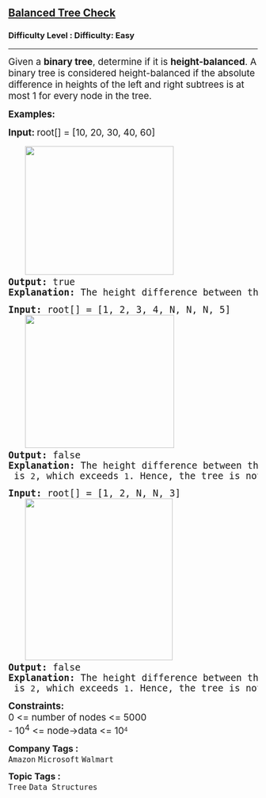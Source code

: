 <h2><a href="https://www.geeksforgeeks.org/problems/check-for-balanced-tree/1?itm_source=geeksforgeeks&itm_medium=article&itm_campaign=practice_card">Balanced Tree Check</a></h2><h3>Difficulty Level : Difficulty: Easy</h3><hr><div class="problems_problem_content__Xm_eO"><p><span style="font-size: 14pt;">Given a <strong>binary tree</strong>, determine if it is <strong>height-balanced</strong>. A binary tree is considered height-balanced if the absolute difference in heights of the left and right subtrees is at most 1 for every node in the tree.</span></p>
<p><span style="font-size: 14pt;"><strong>Examples:</strong></span></p>
<pre><strong style="font-size: 14pt; font-family: -apple-system, BlinkMacSystemFont, 'Segoe UI', Roboto, Oxygen, Ubuntu, Cantarell, 'Open Sans', 'Helvetica Neue', sans-serif;">Input: </strong><span style="font-size: 14pt; font-family: -apple-system, BlinkMacSystemFont, 'Segoe UI', Roboto, Oxygen, Ubuntu, Cantarell, 'Open Sans', 'Helvetica Neue', sans-serif;">root[] = [10, 20, 30, 40, 60]</span><br><br><span style="font-size: 14pt;">&nbsp;&nbsp; <img src="https://media.geeksforgeeks.org/img-practice/prod/addEditProblem/700166/Web/Other/blobid1_1739353289.png" alt="" width="300" height="260">
<strong>Output:</strong> true
<strong>Explanation:</strong> The height difference between the left and right subtrees at all nodes is at most <code>1</code>. Hence, the tree is balanced.</span></pre>
<pre><span style="font-size: 14pt;"><strong>Input: </strong>root[] = [1, 2, 3, 4, N, N, N, 5]
   <img src="https://media.geeksforgeeks.org/img-practice/prod/addEditProblem/700166/Web/Other/blobid2_1739353291.png" alt="" width="301" height="269">
<strong>Output:</strong> false
<strong>Explanation:</strong> The height difference between the left and right subtrees at node <code>2</code> is <code>2</code>, which exceeds <code>1</code>. Hence, the tree is not balanced.</span></pre>
<pre><span style="font-size: 14pt;"><strong>Input: </strong>root[] = [1, 2, N, N, 3]
&nbsp;&nbsp; <img src="https://media.geeksforgeeks.org/img-practice/prod/addEditProblem/700166/Web/Other/blobid0_1739353287.png" alt="" width="298" height="327">
<strong>Output: </strong>false
<strong>Explanation:</strong> The height difference between the left and right subtrees at node <code>1</code> is <code>2</code>, which exceeds <code>1</code>. Hence, the tree is not balanced.</span></pre>
<p><span style="font-size: 14pt;"><strong>Constraints:</strong><br>0 &lt;= number of nodes &lt;= 5000<br>-<span style="font-size: 18.6667px;">&nbsp;10</span><sup>4</sup> &lt;= node-&gt;data &lt;=&nbsp;</span><span style="font-size: 18.6667px;">10</span><sup>4</sup></p></div><p><span style=font-size:18px><strong>Company Tags : </strong><br><code>Amazon</code>&nbsp;<code>Microsoft</code>&nbsp;<code>Walmart</code>&nbsp;<br><p><span style=font-size:18px><strong>Topic Tags : </strong><br><code>Tree</code>&nbsp;<code>Data Structures</code>&nbsp;